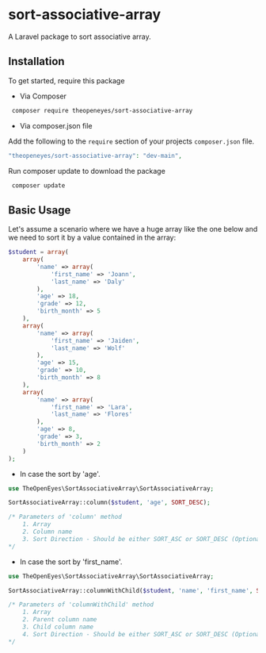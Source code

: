 # sort-associative-array
 A Laravel package to sort associative array.
 
## Installation

To get started, require this package

- Via Composer

``` bash
 composer require theopeneyes/sort-associative-array
```

- Via composer.json file

Add the following to the `require` section of your projects `composer.json` file.
``` php
"theopeneyes/sort-associative-array": "dev-main",
```

Run composer update to download the package

``` bash
 composer update
```

## Basic Usage

Let's assume a scenario where we have a huge array like the one below and we need to sort it by a value contained in the array:

```php
$student = array(
	array(
		'name' => array(
			'first_name' => 'Joann',
			'last_name' => 'Daly'
        ),
		'age' => 18, 
		'grade' => 12, 
		'birth_month' => 5
    ),
	array(
		'name' => array(
			'first_name' => 'Jaiden',
			'last_name' => 'Wolf'
		),
		'age' => 15, 
		'grade' => 10, 
		'birth_month' => 8
	),
	array(
		'name' => array(
			'first_name' => 'Lara',
			'last_name' => 'Flores'
		),
		'age' => 8, 
		'grade' => 3, 
		'birth_month' => 2
	)
);
```

- In case the sort by 'age'.

```php
use TheOpenEyes\SortAssociativeArray\SortAssociativeArray;

SortAssociativeArray::column($student, 'age', SORT_DESC);

/* Parameters of 'column' method
    1. Array
    2. Column name
    3. Sort Direction - Should be either SORT_ASC or SORT_DESC (Optional, Default is SORT_ASC)
*/
```

- In case the sort by 'first_name'.

```php
use TheOpenEyes\SortAssociativeArray\SortAssociativeArray;

SortAssociativeArray::columnWithChild($student, 'name', 'first_name', SORT_DESC);

/* Parameters of 'columnWithChild' method
    1. Array
    2. Parent column name
    3. Child column name
    4. Sort Direction - Should be either SORT_ASC or SORT_DESC (Optional, Default is SORT_ASC)
*/
```
